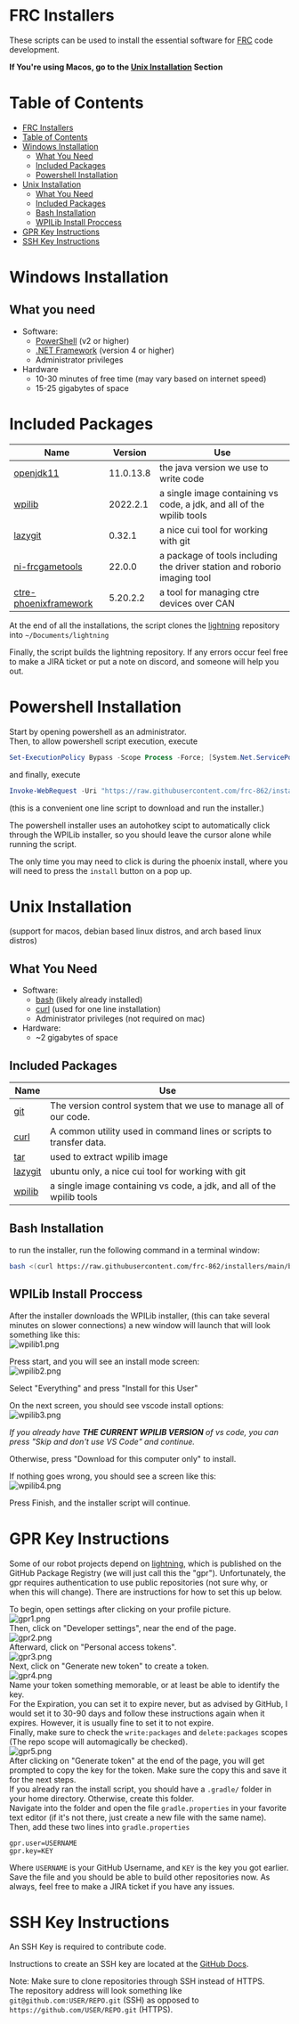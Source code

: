 # FRC Installers

These scripts can be used to install the essential software for [FRC](https://www.firstinspires.org/robotics/frc) code development.

**If You're using Macos, go to the [Unix Installation](#unix-installation) Section**

# Table of Contents

- [FRC Installers](#frc-installers)
- [Table of Contents](#table-of-contents)
- [Windows Installation](#windows-installation)
    - [What You Need](#what-you-need)
    - [Included Packages](#included-packages)
    - [Powershell Installation](#powershell-installation)
- [Unix Installation](#unix-installation)
    - [What You Need](#what-you-need-1)
    - [Included Packages](#included-packages-1)
    - [Bash Installation](#bash-installation)
    - [WPILib Install Proccess](#wpilib-install-proccess)
- [GPR Key Instructions](#gpr-key-instructions)
- [SSH Key Instructions](#ssh-key-instructions)

# Windows Installation

## What you need

- Software:
    - [PowerShell](https://github.com/PowerShell/PowerShell) (v2 or higher)
    - [.NET Framework](https://dotnet.microsoft.com/en-us/download/dotnet-framework) (version 4 or higher)
    - Administrator privileges
- Hardware
    - 10-30 minutes of free time (may vary based on internet speed)
    - 15-25 gigabytes of space

# Included Packages

Name | Version | Use
--- | --- | ---
[openjdk11](https://github.com/openjdk/) | 11.0.13.8 | the java version we use to write code
[wpilib](https://github.com/wpilibsuite/allwpilib) | 2022.2.1 | a single image containing vs code, a jdk, and all of the wpilib tools
[lazygit](https://github.com/jesseduffield/lazygit) | 0.32.1 | a nice cui tool for working with git
[ni-frcgametools](https://www.ni.com/en-us/support/downloads/drivers/download.frc-game-tools.html) | 22.0.0 | a package of tools including the driver station and roborio imaging tool
[ctre-phoenixframework](https://github.com/CrossTheRoadElec/Phoenix-Releases/releases) | 5.20.2.2 | a tool for managing ctre devices over CAN

At the end of all the installations, the script clones the [lightning](https://github.com/frc-862/lightning) repository into `~/Documents/lightning`

Finally, the script builds the lightning repository. If any errors occur feel free to make a JIRA ticket or put a note on discord, and someone will help you out.

# Powershell Installation

Start by opening powershell as an administrator.  
Then, to allow powershell script execution, execute

```PowerShell
Set-ExecutionPolicy Bypass -Scope Process -Force; [System.Net.ServicePointManager]::SecurityProtocol = [System.Net.ServicePointManager]::SecurityProtocol -bor 3072; 
```

and finally, execute

```PowerShell
Invoke-WebRequest -Uri "https://raw.githubusercontent.com/frc-862/installers/main/powershellInstaller.ps1" -OutFile ".\install.ps1"; Invoke-WebRequest -Uri "https://raw.githubusercontent.com/frc-862/installers/main/bashInstaller.sh" -OutFile ".\bashInstaller.sh"; .\install.ps1 --fallback_wpilib; rm .\install.ps1; rm .\bashInstaller.sh
```

(this is a convenient one line script to download and run the installer.)

The powershell installer uses an autohotkey scipt to automatically click through the WPILib installer, so you should leave the cursor alone while running the script.

The only time you may need to click is during the phoenix install, where you will need to press the `install` button on a pop up.

# Unix Installation

(support for macos, debian based linux distros, and arch based linux distros)

## What You Need

- Software:
    - [bash](https://www.gnu.org/software/bash/) (likely already installed)
    - [curl](https://curl.se/download.html) (used for one line installation)
    - Administrator privileges (not required on mac)
- Hardware:
    - ~2 gigabytes of space

## Included Packages

Name | Use
--- | ---
[git](https://git-scm.com/) | The version control system that we use to manage all of our code.
[curl](https://curl.se/download.html) | A common utility used in command lines or scripts to transfer data.
[tar](https://www.gnu.org/software/tar/) | used to extract wpilib image
[lazygit](https://github.com/jesseduffield/lazygit) | ubuntu only, a nice cui tool for working with git
[wpilib](https://github.com/wpilibsuite/allwpilib) | a single image containing vs code, a jdk, and all of the wpilib tools

## Bash Installation

to run the installer, run the following command in a terminal window:

```bash
bash <(curl https://raw.githubusercontent.com/frc-862/installers/main/bashInstaller.sh)
```

## WPILib Install Proccess

After the installer downloads the WPILib installer, (this can take several minutes on slower connections) a new window will launch that will look something like this:  
![wpilib1.png](https://github.com/frc-862/installers/raw/main/assets/wpilib1.png)

Press start, and you will see an install mode screen:  
![wpilib2.png](https://github.com/frc-862/installers/raw/main/assets/wpilib2.png)  

Select "Everything" and press "Install for this User"

On the next screen, you should see vscode install options:  
![wpilib3.png](https://github.com/frc-862/installers/raw/main/assets/wpilib3.png)

*If you already have **THE CURRENT WPILIB VERSION** of vs code, you can press "Skip and don't use VS Code" and continue.*

Otherwise, press "Download for this computer only" to install.

If nothing goes wrong, you should see a screen like this:  
![wpilib4.png](https://github.com/frc-862/installers/raw/main/assets/wpilib4.png)

Press Finish, and the installer script will continue.

# GPR Key Instructions

Some of our robot projects depend on [lightning](https://github.com/frc-862/lightning), which is published on the GitHub Package Registry (we will just call this the "gpr"). Unfortunately, the gpr requires authentication to use public repositories (not sure why, or when this will change). There are instructions for how to set this up below.

To begin, open settings after clicking on your profile picture.  
![gpr1.png](https://github.com/frc-862/installers/raw/main/assets/gpr1.png)  
Then, click on "Developer settings", near the end of the page.  
![gpr2.png](https://github.com/frc-862/installers/raw/main/assets/gpr2.png)  
Afterward, click on "Personal access tokens".  
![gpr3.png](https://github.com/frc-862/installers/raw/main/assets/gpr3.png)  
Next, click on "Generate new token" to create a token.  
![gpr4.png](https://github.com/frc-862/installers/raw/main/assets/gpr4.png)  
Name your token something memorable, or at least be able to identify the key.  
For the Expiration, you can set it to expire never, but as advised by GitHub, I would set it to 30-90 days and follow these instructions again when it expires. However, it is usually fine to set it to not expire.  
Finally, make sure to check the `write:packages` and `delete:packages` scopes (The repo scope will automagically be checked).  
![gpr5.png](https://github.com/frc-862/installers/raw/main/assets/gpr5.png)  
After clicking on "Generate token" at the end of the page, you will get prompted to copy the key for the token. Make sure the copy this and save it for the next steps.  
If you already ran the install script, you should have a `.gradle/` folder in your home directory. Otherwise, create this folder.  
Navigate into the folder and open the file `gradle.properties` in your favorite text editor (if it's not there, just create a new file with the same name).  
Then, add these two lines into `gradle.properties`

```properties
gpr.user=USERNAME
gpr.key=KEY
```

Where `USERNAME` is your GitHub Username, and `KEY` is the key you got earlier.  
Save the file and you should be able to build other repositories now. As always, feel free to make a JIRA ticket if you have any issues.

# SSH Key Instructions

An SSH Key is required to contribute code.

Instructions to create an SSH key are located at the [GitHub Docs](https://docs.github.com/en/github/authenticating-to-github/connecting-to-github-with-ssh/about-ssh).  

Note: Make sure to clone repositories through SSH instead of HTTPS.  
The repository address will look something like `git@github.com:USER/REPO.git` (SSH) as opposed to `https://github.com/USER/REPO.git` (HTTPS).
